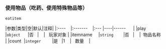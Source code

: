 ### 使用物品（吃药、使用特殊物品等）

`eatitem`

|参数|类型|空|默认|注释|
|:----    |:-------    |:--- |----|------      |
|play     |`object`      |否   |    |   玩家对象 |
|itemname     |`string`        |否   |    |  物品名称   |
|count  |`integer`         |是   |1    |   数量    |

